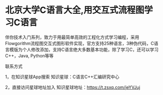 # 北京大学C语言大全,用交互式流程图学习C语言
伴你技术入门系列，致力于用最简单高效的工程化方式学习编程，采用Flowgorithm流程图交互式图形软件实现，官方支持25种语言，3种伪代码，C语言模版为个人修改添加，支持C语言绝大多数基本功能，除了学习C，还可以学习C++，Java, Python等等



联系方式

1，在知识星球App搜索
知识星球：C语言C++汇编研究中心

2，直接访问星球地址加入
知识星球地址：https://t.zsxq.com/jeYVJuj
